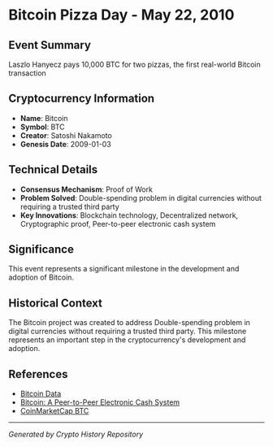 # Bitcoin Pizza Day - May 22, 2010

## Event Summary
Laszlo Hanyecz pays 10,000 BTC for two pizzas, the first real-world Bitcoin transaction

## Cryptocurrency Information
- **Name**: Bitcoin
- **Symbol**: BTC
- **Creator**: Satoshi Nakamoto
- **Genesis Date**: 2009-01-03

## Technical Details
- **Consensus Mechanism**: Proof of Work
- **Problem Solved**: Double-spending problem in digital currencies without requiring a trusted third party
- **Key Innovations**: Blockchain technology, Decentralized network, Cryptographic proof, Peer-to-peer electronic cash system

## Significance
This event represents a significant milestone in the development and adoption of Bitcoin.

## Historical Context
The Bitcoin project was created to address Double-spending problem in digital currencies without requiring a trusted third party. This milestone represents an important step in the cryptocurrency's development and adoption.

## References
- [Bitcoin Data](../cryptocurrencies/bitcoin.json)
- [Bitcoin: A Peer-to-Peer Electronic Cash System](../whitepapers/bitcoin-whitepaper.pdf)
- [CoinMarketCap BTC](https://coinmarketcap.com/currencies/bitcoin/)

---
*Generated by Crypto History Repository*
